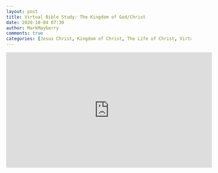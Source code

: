 ```yaml
---
layout: post
title: Virtual Bible Study: The Kingdom of God/Christ
date: 2020-10-04 07:30
author: MarkMayberry
comments: true
categories: [Jesus Christ, Kingdom of Christ, The Life of Christ, Virtual Bible Study]
---
```

<!-- wp:html -->
<iframe src="https://www.facebook.com/plugins/video.php?href=https%3A%2F%2Fwww.facebook.com%2Fascoc.org%2Fvideos%2F366209721197473%2F&show_text=0&width=560" width="560" height="315" style="border:none;overflow:hidden" scrolling="no" frameborder="0" allowTransparency="true" allowFullScreen="true"></iframe>
<!-- /wp:html -->

